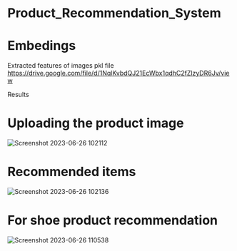 # Product_Recommendation_System

# Embedings
Extracted features of images pkl file
https://drive.google.com/file/d/1NqlKvbdQJ21EcWbx1qdhC2fZlzyDR6Jv/view

Results
# Uploading the product image
![Screenshot 2023-06-26 102112](https://github.com/Naveen3251/Product_Recommendation_System/assets/114800360/6b688f0a-4518-4588-acca-5440a502ce99)

# Recommended items
![Screenshot 2023-06-26 102136](https://github.com/Naveen3251/Product_Recommendation_System/assets/114800360/2f613024-a2b0-4849-9bff-133ee4100c18)

# For shoe product recommendation
![Screenshot 2023-06-26 110538](https://github.com/Naveen3251/Product_Recommendation_System/assets/114800360/66884fca-503a-4ff1-b8b2-a2651e5875b2)

